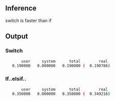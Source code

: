 ## Inference
switch is faster than if

## Output

### Switch

```sh
       user     system      total        real
   0.190000   0.000000   0.190000 (  0.190786)
```

### If..elsif..

```sh
       user     system      total        real
   0.350000   0.000000   0.350000 (  0.349216)

```
